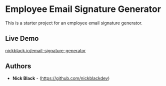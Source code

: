 # Employee Email Signature Generator

This is a starter project for an employee email signature generator.


## Live Demo

[nickblack.io/email-signature-generator](https://nickblack.io/email-signature-generator)

## Authors

* **Nick Black** - (https://github.com/nickblackdev)


